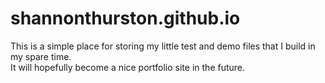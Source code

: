 # shannonthurston.github.io

This is a simple place for storing my little test and demo files that I build in my spare time.  
It will hopefully become a nice portfolio site in the future.
